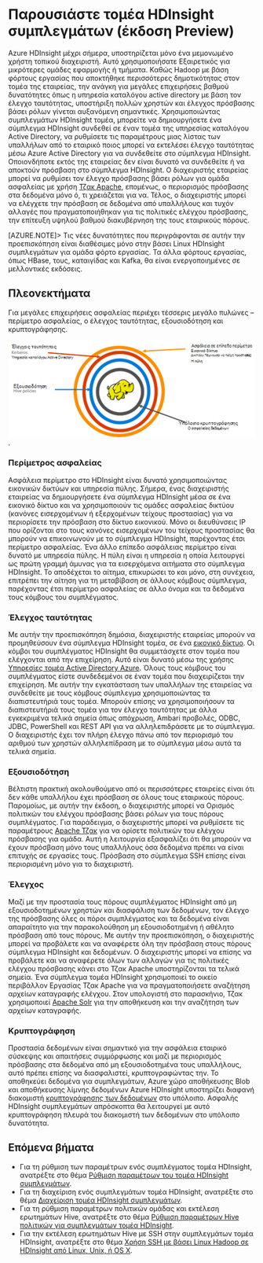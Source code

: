 <properties
    pageTitle="Επισκόπηση HDInsight ασφαλούς | Microsoft Azure"
    description="Μάθετε..."
    services="hdinsight"
    documentationCenter=""
    authors="saurinsh"
    manager="jhubbard"
    editor="cgronlun"
    tags="azure-portal"/>

<tags
    ms.service="hdinsight"
    ms.devlang="na"
    ms.topic="hero-article"
    ms.tgt_pltfrm="na"
    ms.workload="big-data"
    ms.date="10/24/2016"
    ms.author="saurinsh"/>

# <a name="introduce-domain-joined-hdinsight-clusters-preview"></a>Παρουσιάστε τομέα HDInsight συμπλεγμάτων (έκδοση Preview)

Azure HDInsight μέχρι σήμερα, υποστηρίζεται μόνο ένα μεμονωμένο χρήστη τοπικού διαχειριστή. Αυτό χρησιμοποιήσατε Εξαιρετικός για μικρότερες ομάδες εφαρμογής ή τμήματα. Καθώς Hadoop με βάση φόρτους εργασίας που αποκτήθηκε περισσότερες δημοτικότητας στον τομέα της εταιρείας, την ανάγκη για μεγάλες επιχειρήσεις βαθμού δυνατότητες όπως η υπηρεσία καταλόγου active directory με βάση τον έλεγχο ταυτότητας, υποστήριξη πολλών χρηστών και έλεγχος πρόσβασης βάσει ρόλων γίνεται αυξανόμενη σημαντικές. Χρησιμοποιώντας συμπλεγμάτων HDInsight τομέα, μπορείτε να δημιουργήσετε ένα σύμπλεγμα HDInsight συνδεθεί σε έναν τομέα της υπηρεσίας καταλόγου Active Directory, να ρυθμίσετε τις παραμέτρους μιας λίστας των υπαλλήλων από το εταιρικό ποιος μπορεί να εκτελέσει έλεγχο ταυτότητας μέσω Azure Active Directory για να συνδεθείτε στο σύμπλεγμα HDInsight. Οποιονδήποτε εκτός της εταιρείας δεν είναι δυνατό να συνδεθείτε ή να αποκτούν πρόσβαση στο σύμπλεγμα HDInsight. Ο διαχειριστής εταιρείας μπορεί να ρυθμίσει τον έλεγχο πρόσβασης βάσει ρόλων για ομάδα ασφαλείας με χρήση [Τζακ Apache](http://hortonworks.com/apache/ranger/), επομένως, ο περιορισμός πρόσβασης στα δεδομένα μόνο ό, τι χρειάζεται για να. Τέλος, ο διαχειριστής μπορεί να ελέγχετε την πρόσβαση σε δεδομένα από υπαλλήλους και τυχόν αλλαγές που πραγματοποιήθηκαν για τις πολιτικές ελέγχου πρόσβασης, την επίτευξη υψηλού βαθμού διακυβέρνηση της τους εταιρικούς πόρους.

[AZURE.NOTE]> Τις νέες δυνατότητες που περιγράφονται σε αυτήν την προεπισκόπηση είναι διαθέσιμες μόνο στην βάσει Linux HDInsight συμπλεγμάτων για ομάδα φόρτο εργασίας. Τα άλλα φόρτους εργασίας, όπως HBase, τους, καταιγίδας και Kafka, θα είναι ενεργοποιημένες σε μελλοντικές εκδόσεις. 

## <a name="benefits"></a>Πλεονεκτήματα

Για μεγάλες επιχειρήσεις ασφαλείας περιέχει τέσσερις μεγάλο πυλώνες – περίμετρο ασφαλείας, ο έλεγχος ταυτότητας, εξουσιοδότηση και κρυπτογράφησης.

![Πλεονεκτήματα πυλώνες συμπλεγμάτων HDInsight συνδεθεί τομέα](./media/hdinsight-domain-joined-introduction/hdinsight-domain-joined-four-pillars.png).

### <a name="perimeter-security"></a>Περίμετρος ασφαλείας

Ασφάλεια περίμετρο στο HDInsight είναι δυνατό χρησιμοποιώντας εικονικών δικτύων και υπηρεσία πύλης. Σήμερα, ένας διαχειριστής εταιρείας να δημιουργήσετε ένα σύμπλεγμα HDInsight μέσα σε ένα εικονικό δίκτυο και να χρησιμοποιούν τις ομάδες ασφαλείας δικτύου (κανόνες εισερχομένων ή εξερχομένων τείχους προστασίας) για να περιορίσετε την πρόσβαση στο δίκτυο εικονικού. Μόνο οι διευθύνσεις IP που ορίζονται στο τους κανόνες εισερχομένων του τείχους προστασίας θα μπορούν να επικοινωνούν με το σύμπλεγμα HDInsight, παρέχοντας έτσι περίμετρο ασφαλείας. Ένα άλλο επίπεδο ασφάλειας περίμετρο είναι δυνατό με υπηρεσία πύλης. Η πύλη είναι η υπηρεσία η οποία λειτουργεί ως πρώτη γραμμή άμυνας για τα εισερχόμενα αιτήματα στο σύμπλεγμα HDInsight. Το αποδέχεται το αίτημα, επικυρώσει το και μόνο, στη συνέχεια, επιτρέπει την αίτηση για τη μεταβίβαση σε άλλους κόμβους σύμπλεγμα, παρέχοντας έτσι περίμετρο ασφαλείας σε άλλο όνομα και τα δεδομένα τους κόμβους του συμπλέγματος.

### <a name="authentication"></a>Έλεγχος ταυτότητας

Με αυτήν την προεπισκόπηση δημόσια, διαχειριστής εταιρείας μπορούν να προμηθεύσουν ένα σύμπλεγμα HDInsight τομέα, σε ένα [εικονικό δίκτυο](https://azure.microsoft.com/services/virtual-network/). Οι κόμβοι του συμπλέγματος HDInsight θα συμμετάσχετε στον τομέα που ελέγχονται από την επιχείρηση. Αυτό είναι δυνατό μέσω της χρήσης [Υπηρεσίες τομέα Active Directory Azure](https://technet.microsoft.com/library/cc770946.aspx). Όλους τους κόμβους του συμπλέγματος είστε συνδεδεμένοι σε έναν τομέα που διαχειρίζεται την επιχείρηση. Με αυτήν την εγκατάσταση των υπαλλήλων της εταιρείας να συνδεθείτε με τους κόμβους σύμπλεγμα χρησιμοποιώντας τα διαπιστευτήριά τους τομέα. Μπορούν επίσης να χρησιμοποιήσουν τα διαπιστευτήριά τους τομέα για τον έλεγχο ταυτότητας με άλλα εγκεκριμένα τελικά σημεία όπως απόχρωση, Ambari προβολές, ODBC, JDBC, PowerShell και REST API για να αλληλεπιδράσετε με το σύμπλεγμα. Ο διαχειριστής έχει τον πλήρη έλεγχο πάνω από τον περιορισμό του αριθμού των χρηστών αλληλεπίδραση με το σύμπλεγμα μέσω αυτά τα τελικά σημεία.

### <a name="authorization"></a>Εξουσιοδότηση

Βέλτιστη πρακτική ακολουθούμενο από οι περισσότερες εταιρείες είναι ότι δεν κάθε υπαλλήλου έχει πρόσβαση σε όλους τους εταιρικούς πόρους. Παρομοίως, με αυτήν την έκδοση, ο διαχειριστής μπορεί να Ορισμός πολιτικών του ελέγχου πρόσβασης βάσει ρόλων για τους πόρους συμπλέγματος. Για παράδειγμα, ο διαχειριστής μπορεί να ρυθμίσετε τις παραμέτρους [Apache Τζακ](http://hortonworks.com/apache/ranger/) για να ορίσετε πολιτικών του ελέγχου πρόσβασης για ομάδα. Αυτή η λειτουργία εξασφαλίζει ότι θα μπορούν να έχουν πρόσβαση μόνο τους υπαλλήλους όσα δεδομένα πρέπει να είναι επιτυχής σε εργασίες τους. Πρόσβαση στο σύμπλεγμα SSH επίσης είναι περιορισμένη μόνο για το διαχειριστή.


### <a name="auditing"></a>Έλεγχος

Μαζί με την προστασία τους πόρους συμπλέγματος HDInsight από μη εξουσιοδοτημένων χρηστών και διασφάλιση των δεδομένων, τον έλεγχο της πρόσβασης όλες οι πόροι συμπλέγματος και τα δεδομένα είναι απαραίτητο για την παρακολούθηση μη εξουσιοδοτημένη ή αθέλητο πρόσβαση από τους πόρους. Με αυτήν την προεπισκόπηση, ο διαχειριστής μπορεί να προβάλετε και να αναφέρετε όλη την πρόσβαση στους πόρους σύμπλεγμα HDInsight και δεδομένων. Ο διαχειριστής μπορεί να επίσης να προβάλετε και να αναφέρετε όλων των αλλαγών για τις πολιτικές ελέγχου πρόσβασης κάνει στο Τζακ Apache υποστηρίζονται τα τελικά σημεία. Ένα σύμπλεγμα τομέα HDInsight χρησιμοποιεί το οικείο περιβάλλον Εργασίας Τζακ Apache για να πραγματοποιήσετε αναζήτηση αρχείων καταγραφής ελέγχου. Στον υπολογιστή στο παρασκήνιο, Τζακ χρησιμοποιεί [Apache Solr]( http://hortonworks.com/apache/solr/) για την αποθήκευση και την αναζήτηση των αρχείων καταγραφής.

### <a name="encryption"></a>Κρυπτογράφηση

Προστασία δεδομένων είναι σημαντικό για την ασφάλεια εταιρικό σύσκεψης και απαιτήσεις συμμόρφωσης και μαζί με περιορισμός πρόσβασης στα δεδομένα από μη εξουσιοδοτημένα τους υπαλλήλους, αυτό πρέπει επίσης να διασφαλιστεί, κρυπτογραφώντας την. Το αποθηκεύει δεδομένα για συμπλεγμάτων, Azure χώρο αποθήκευσης Blob και αποθήκευσης λίμνης δεδομένων Azure HDInsight υποστηρίζει διαφανή διακομιστή [κρυπτογράφησης των δεδομένων](../storage/storage-service-encryption.md) στο υπόλοιπο. Ασφαλής HDInsight συμπλεγμάτων απρόσκοπτα θα λειτουργεί με αυτό κρυπτογράφηση πλευρά του διακομιστή των δεδομένων στο υπόλοιπο δυνατότητα.

## <a name="next-steps"></a>Επόμενα βήματα

- Για τη ρύθμιση των παραμέτρων ενός συμπλέγματος τομέα HDInsight, ανατρέξτε στο θέμα [Ρύθμιση παραμέτρων του τομέα HDInsight συμπλεγμάτων](hdinsight-domain-joined-configure.md).
- Για τη διαχείριση ενός συμπλεγμάτων τομέα HDInsight, ανατρέξτε στο θέμα [Διαχείριση τομέα HDInsight συμπλεγμάτων](hdinsight-domain-joined-manage.md).
- Για τη ρύθμιση παραμέτρων πολιτικών ομάδας και εκτέλεση ερωτημάτων Hive, ανατρέξτε στο θέμα [Ρύθμιση παραμέτρων Hive πολιτικών για συμπλεγμάτων τομέα HDInsight](hdinsight-domain-joined-run-hive.md).
- Για την εκτέλεση ερωτημάτων Hive με SSH στην συμπλεγμάτων τομέα HDInsight, ανατρέξτε στο θέμα [Χρήση SSH με βάσει Linux Hadoop σε HDInsight από Linux, Unix, ή OS X](hdinsight-hadoop-linux-use-ssh-unix.md#connect-to-a-domain-joined-hdinsight-cluster).